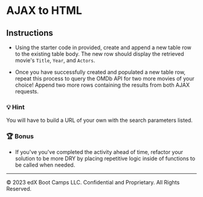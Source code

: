 # AJAX to HTML

## Instructions

* Using the starter code in provided, create and append a new table row to the existing table body. The new row should display the retrieved movie's `Title`, `Year`, and `Actors`.

* Once you have successfully created and populated a new table row, repeat this process to query the OMDb API for two more movies of your choice! Append two more rows containing the results from both AJAX requests.

### 💡 Hint 

You will have to build a URL of your own with the search parameters listed.

### 🏆 Bonus

* If you've you've completed the activity ahead of time, refactor your solution to be more DRY by placing repetitive logic inside of functions to be called when needed.

---

© 2023 edX Boot Camps LLC. Confidential and Proprietary. All Rights Reserved.
